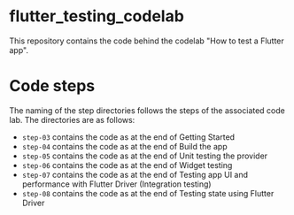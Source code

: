 # flutter_testing_codelab

This repository contains the code behind the codelab "How to test a Flutter app".

# Code steps
The naming of the step directories follows the steps of the associated code lab. The directories are as follows:

- `step-03` contains the code as at the end of Getting Started
- `step-04` contains the code as at the end of Build the app
- `step-05` contains the code as at the end of Unit testing the provider
- `step-06` contains the code as at the end of Widget testing
- `step-07` contains the code as at the end of Testing app UI and performance with Flutter Driver (Integration testing)
- `step-08` contains the code as at the end of Testing state using Flutter Driver
